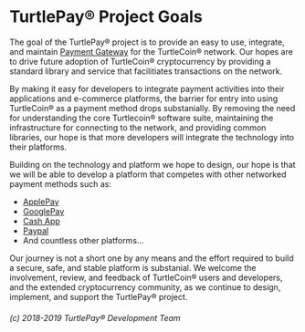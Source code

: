# TurtlePay® Project Goals

The goal of the TurtlePay® project is to provide an easy to use, integrate, and maintain [Payment Gateway](https://en.wikipedia.org/wiki/Payment_gateway) for the TurtleCoin® network. Our hopes are to drive future adoption of  TurtleCoin® cryptocurrency by providing a standard library and service that facilitiates transactions on the network.

By making it easy for developers to integrate payment activities into their applications and e-commerce platforms, the barrier for entry into using TurtleCoin® as a payment method drops substanially. By removing the need for understanding the core Turtlecoin® software suite, maintaining the infrastructure for connecting to the network, and providing common libraries, our hope is that more developers will integrate the technology into their platforms.

Building on the technology and platform we hope to design, our hope is that we will be able to develop a platform that competes with other networked payment methods such as:

* [ApplePay](https://www.apple.com/apple-pay/)
* [GooglePay](https://pay.google.com/)
* [Cash App](https://cash.app/)
* [Paypal](https://paypal.com/)
* And countless other platforms...

Our journey is not a short one by any means and the effort required to build a secure, safe, and stable platform is substanial. We welcome the involvement, review, and feedback of TurtleCoin® users and developers, and the extended cryptocurrency community, as we continue to design, implement, and support the TurtlePay® project.

###### (c) 2018-2019 TurtlePay® Development Team
